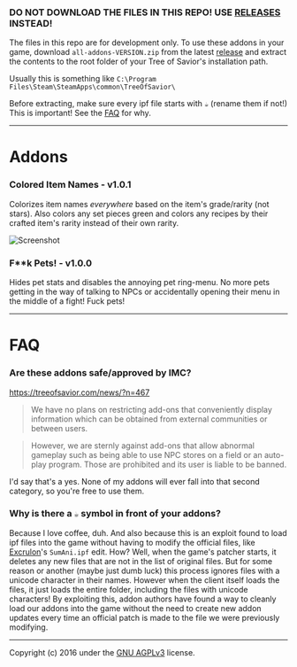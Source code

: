 ### DO NOT DOWNLOAD THE FILES IN THIS REPO! USE [RELEASES](https://github.com/TehSeph/tos-addons/releases) INSTEAD!

The files in this repo are for development only. To use these addons in your game, download `all-addons-VERSION.zip` from the latest [release](https://github.com/TehSeph/tos-addons/releases) and extract the contents to the root folder of your Tree of Savior's installation path.

Usually this is something like `C:\Program Files\Steam\SteamApps\common\TreeOfSavior\`

Before extracting, make sure every ipf file starts with `☕` (rename them if not!) This is important! See the [FAQ](https://github.com/TehSeph/tos-addons#why-is-there-a--symbol-in-front-of-your-addons) for why.

---

# Addons

### Colored Item Names - v1.0.1

Colorizes item names *_everywhere_* based on the item's grade/rarity (not stars). Also colors any set pieces green and colors any recipes by their crafted item's rarity instead of their own rarity.

![Screenshot](http://i.imgur.com/9R6zTBo.jpg)

### F**k Pets! - v1.0.0

Hides pet stats and disables the annoying pet ring-menu. No more pets getting in the way of talking to NPCs or accidentally opening their menu in the middle of a fight! Fuck pets!

---

# FAQ

### Are these addons safe/approved by IMC?

https://treeofsavior.com/news/?n=467

> We have no plans on restricting add-ons that conveniently display information which can be obtained from external communities or between users.

> However, we are sternly against add-ons that allow abnormal gameplay such as being able to use NPC stores on a field or an auto-play program. Those are prohibited and its user is liable to be banned.

I'd say that's a yes. None of my addons will ever fall into that second category, so you're free to use them.

### Why is there a `☕` symbol in front of your addons?
Because I love coffee, duh. And also because this is an exploit found to load ipf files into the game without having to modify the official files, like [Excrulon](https://github.com/Excrulon/Tree-of-Savior-Lua-Mods)'s `SumAni.ipf` edit. How? Well, when the game's patcher starts, it deletes any new files that are not in the list of original files. But for some reason or another (maybe just dumb luck) this process ignores files with a unicode character in their names. However when the client itself loads the files, it just loads the entire folder, including the files with unicode characters! By exploiting this, addon authors have found a way to cleanly load our addons into the game without the need to create new addon updates every time an official patch is made to the file we were previously modifying.

---
Copyright (c) 2016 under the [GNU AGPLv3](https://github.com/TehSeph/tos-addons/blob/master/LICENSE) license.
